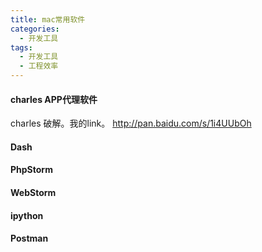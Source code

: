 ```yaml
---
title: mac常用软件
categories:
  - 开发工具
tags:
  - 开发工具
  - 工程效率
---
```


#### charles APP代理软件
charles 破解。我的link。 http://pan.baidu.com/s/1i4UUbOh


#### Dash

#### PhpStorm


#### WebStorm

#### ipython


#### Postman

